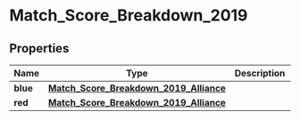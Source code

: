 
# Match_Score_Breakdown_2019

## Properties
Name | Type | Description | Notes
------------ | ------------- | ------------- | -------------
**blue** | [**Match_Score_Breakdown_2019_Alliance**](Match_Score_Breakdown_2019_Alliance.md) |  |  [optional]
**red** | [**Match_Score_Breakdown_2019_Alliance**](Match_Score_Breakdown_2019_Alliance.md) |  |  [optional]



